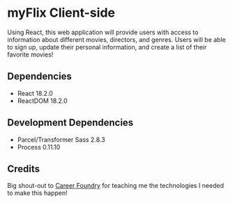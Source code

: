 # myFlix Client-side

Using React, this web application will provide users with access to information about different
movies, directors, and genres. Users will be able to sign up, update their personal 
information, and create a list of their favorite movies!

## Dependencies

- React 18.2.0
- ReactDOM 18.2.0

## Development Dependencies

- Parcel/Transformer Sass 2.8.3
- Process 0.11.10

## Credits

Big shout-out to [Career Foundry](https://careerfoundry.com/) for teaching me the technologies I needed to make this happen!
